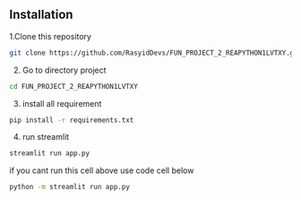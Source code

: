 ## Installation

1.Clone this repository  
```bash
git clone https://github.com/RasyidDevs/FUN_PROJECT_2_REAPYTHON1LVTXY.git
```
2. Go to directory project
```bash
cd FUN_PROJECT_2_REAPYTHON1LVTXY
```
3. install all requirement
```bash
pip install -r requirements.txt
```
4. run streamlit
```bash
streamlit run app.py
```
if you cant run this cell above use code cell below
```bash
python -m streamlit run app.py
```
